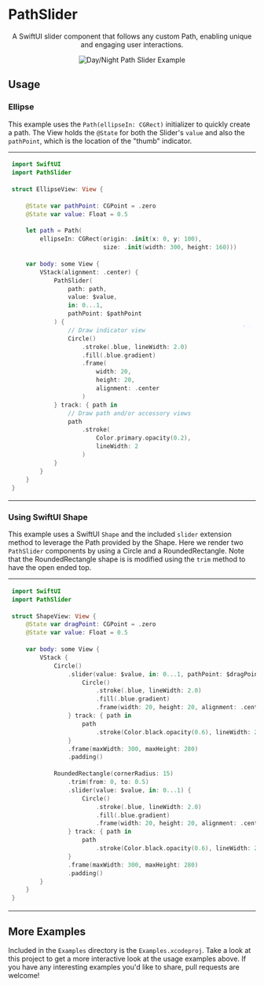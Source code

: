 

# PathSlider

<p align="center">
A SwiftUI slider component that follows any custom Path, enabling unique and engaging user interactions.
</p>

<p align="center">
  <img src="Documentation/assets/DayNight-Example.gif" alt="Day/Night Path Slider Example">
</p>

## Usage

### Ellipse

This example uses the `Path(ellipseIn: CGRect)` initializer to quickly create a path. The View 
holds the `@State` for both the Slider's `value` and also the `pathPoint`, which is the location of the 
"thumb" indicator.

<table>
<tr>
<td width="50%" style="min-width: 400px">

```swift
import SwiftUI
import PathSlider

struct EllipseView: View {

    @State var pathPoint: CGPoint = .zero
    @State var value: Float = 0.5

    let path = Path(
        ellipseIn: CGRect(origin: .init(x: 0, y: 100),
                          size: .init(width: 300, height: 160)))

    var body: some View {
        VStack(alignment: .center) {
            PathSlider(
                path: path, 
                value: $value, 
                in: 0...1,
                pathPoint: $pathPoint
            ) {
                // Draw indicator view
                Circle()
                    .stroke(.blue, lineWidth: 2.0)
                    .fill(.blue.gradient)
                    .frame(
                        width: 20, 
                        height: 20, 
                        alignment: .center
                    )
            } track: { path in
                // Draw path and/or accessory views
                path
                    .stroke(
                        Color.primary.opacity(0.2), 
                        lineWidth: 2
                    )
            }
        }
    }
}
```

</td>
<td>

<img src="Documentation/assets/Ellipse-Example.gif" alt="Example" width="300">

</td>
</table>

### Using SwiftUI Shape

This example uses a SwiftUI `Shape` and the included `slider` extension method to leverage the Path provided by the Shape.
Here we render two `PathSlider` components by using a Circle and a RoundedRectangle. Note that the RoundedRectangle shape is
is modified using the `trim` method to have the open ended top.

<table>
<tr>
<td width="50%" style="min-width: 400px">

```swift
import SwiftUI
import PathSlider

struct ShapeView: View {
    @State var dragPoint: CGPoint = .zero
    @State var value: Float = 0.5

    var body: some View {
        VStack {
            Circle()
                .slider(value: $value, in: 0...1, pathPoint: $dragPoint) {
                    Circle()
                        .stroke(.blue, lineWidth: 2.0)
                        .fill(.blue.gradient)
                        .frame(width: 20, height: 20, alignment: .center)
                } track: { path in
                    path
                        .stroke(Color.black.opacity(0.6), lineWidth: 2)
                }
                .frame(maxWidth: 300, maxHeight: 280)
                .padding()

            RoundedRectangle(cornerRadius: 15)
                .trim(from: 0, to: 0.5)
                .slider(value: $value, in: 0...1) {
                    Circle()
                        .stroke(.blue, lineWidth: 2.0)
                        .fill(.blue.gradient)
                        .frame(width: 20, height: 20, alignment: .center)
                } track: { path in
                    path
                        .stroke(Color.black.opacity(0.6), lineWidth: 2)
                }
                .frame(maxWidth: 300, maxHeight: 280)
                .padding()
        }
    }
}
```

</td>
<td>

<img src="Documentation/assets/Shapes-Example.gif" alt="Example" width="300">
<img src="Documentation/assets/Shapes-Example2.gif" alt="Example" width="300">

</td>
</table>


## More Examples

Included in the `Examples` directory is the `Examples.xcodeproj`. Take a look at this project to get a more interactive look at
the usage examples above. If you have any interesting examples you'd like to share, pull requests are welcome!




